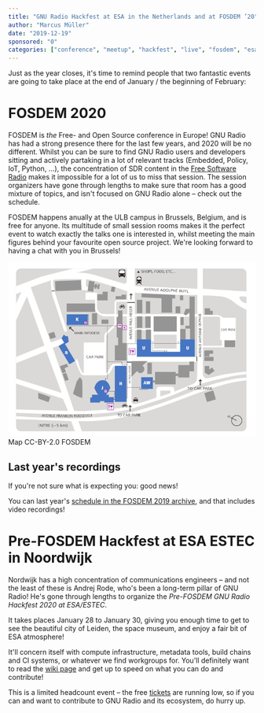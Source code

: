```yaml
---
title: "GNU Radio Hackfest at ESA in the Netherlands and at FOSDEM ’20"
author: "Marcus Müller"
date: "2019-12-19"
sponsored: "0"
categories: ["conference", "meetup", "hackfest", "live", "fosdem", "esa"]
---
```


Just as the year closes, it's time to remind people that two fantastic events
are going to take place at the end of January / the beginning of February:

# FOSDEM 2020

FOSDEM is *the* Free- and Open Source conference in Europe! GNU Radio has had a
strong presence there for the last few years, and 2020 will be no different.
Whilst you can be sure to find GNU Radio users and developers sitting and
actively partaking in a lot of relevant tracks (Embedded, Policy, IoT, Python,
...), the concentration of SDR content in the [Free Software
Radio](https://fosdem.org/2020/schedule/track/free_software_radio/) makes it
impossible for a lot of us to miss that session. The session organizers have
gone through lengths to make sure that room has a good mixture of topics, and
isn't focused on GNU Radio alone – check out the schedule.

FOSDEM happens anually at the ULB campus in Brussels, Belgium, and is free for
anyone. Its multitude of small session rooms makes it the perfect event to
watch exactly the talks one is interested in, whilst meeting the main figures
behind your favourite open source project. We're looking forward to having a
chat with you in Brussels!

[![ULB Campus Plan](campusmap.png)](https://fosdem.org/2020/about/) Map CC-BY-2.0 FOSDEM

## Last year's recordings

If you're not sure what is expecting you: good news! 

You can last year's [schedule in the FOSDEM 2019
archive](https://archive.fosdem.org/2019/schedule/track/free_software_radio/),
and that includes video recordings!

# Pre-FOSDEM Hackfest at ESA ESTEC in Noordwijk

Nordwijk has a high concentration of communications engineers – and not the
least of these is Andrej Rode, who's been a long-term pillar of GNU Radio! He's
gone through lengths to organize the *Pre-FOSDEM GNU Radio Hackfest 2020 at
ESA/ESTEC*.

It takes places January 28 to January 30, giving you enough time to get to see
the beautiful city of Leiden, the space museum, and enjoy a fair bit of ESA
atmosphere!

It'll concern itself with compute infrastructure, metadata tools, build chains
and CI systems, or whatever we find workgroups for. You'll definitely want to
read the [wiki page](https://wiki.gnuradio.org/index.php/Hackfest2001) and get
up to speed on what you can do and contribute!

This is a limited headcount event – the free
[tickets](https://tickets.gnuradio.org/hackfest2001/) are running low, so if
you can and want to contribute to GNU Radio and its ecosystem, do hurry up.

